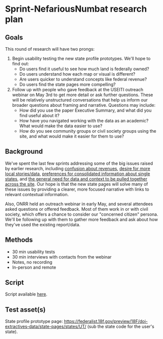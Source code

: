 # Sprint-NefariousNumbat research plan

## Goals

This round of research will have two prongs:

1. Begin usability testing the new state profile prototypes. We'll hope to find out:
    * Do users find it useful to see how much land is federally owned?
    * Do users understand how each map or visual is different?
    * Are users quicker to understand concepts like federal revenue?
    * Do users find the state pages more compelling?
2. Follow up with people who gave feedback at the USEITI outreach webinar on May 3rd to get more detail or ask further questions. These will be relatively unstructured conversations that help us inform our broader questions about framing and narrative. Questions may include:
    * How did you use the paper Executive Summary, and what did you find useful about it?
    * How have you navigated working with the data as an academic? What would make the data easier to use?
    * How do you see community groups or civil society groups using the site, and what would make it easier for them to use?

## Background

We've spent the last few sprints addressing some of the big issues raised by earlier research, including [confusion about revenues](https://github.com/18F/doi-extractives-data/issues/1260), [desire for more local stories/data](https://github.com/18F/doi-extractives-data/blob/research/research/8_sprint-sarcasticseacow/sprint-sarcasticseacow_results.md#how-do-journalists-decide-if-something-is-interesting-and-worth-writing-about), [preferences for consolidated information about single states](https://github.com/18F/doi-extractives-data/blob/research/research/8_sprint-sarcasticseacow/sprint-sarcasticseacow_results.md#how-do-people-want-to-use-our-data-what-were-they-trying-to-do-and-what-did-they-expect), and [the general need for data and context to be pulled together across the site](https://github.com/18F/doi-extractives-data/blob/research/research/8_sprint-sarcasticseacow/sprint-sarcasticseacow_results.md#linking-related-information-and-data-across-the-site). Our hope is that the new state pages will solve many of these issues by providing a clearer, more focused narrative with links to relevant contextual information.

Also, ONRR held an outreach webinar in early May, and several attendees asked questions or offered feedback. Most of them work in or with civil society, which offers a chance to consider our "concerned citizen" persona. We'll be following up with them to gather more feedback and ask about how they've used the existing report/data.


## Methods

* 30 min usability tests
* 30 min interviews with contacts from the webinar
* Notes, no recording
* In-person and remote


## Script

Script available [here](https://github.com/18F/doi-extractives-data/blob/research/research/9_sprint-nefariousnumbat/sprint-nefariousnumbat_interview-script.md).


## Test asset(s)

State profile prototype page: https://federalist.18f.gov/preview/18F/doi-extractives-data/state-pages/states/UT/ (sub the state code for the user's state).
